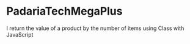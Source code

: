 # PadariaTechMegaPlus
I return the value of a product by the number of items using Class with JavaScript
